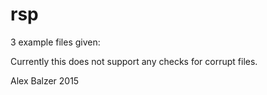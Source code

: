 # rsp

3 example files given:

Currently this does not support any checks for corrupt files. 

Alex Balzer 2015

